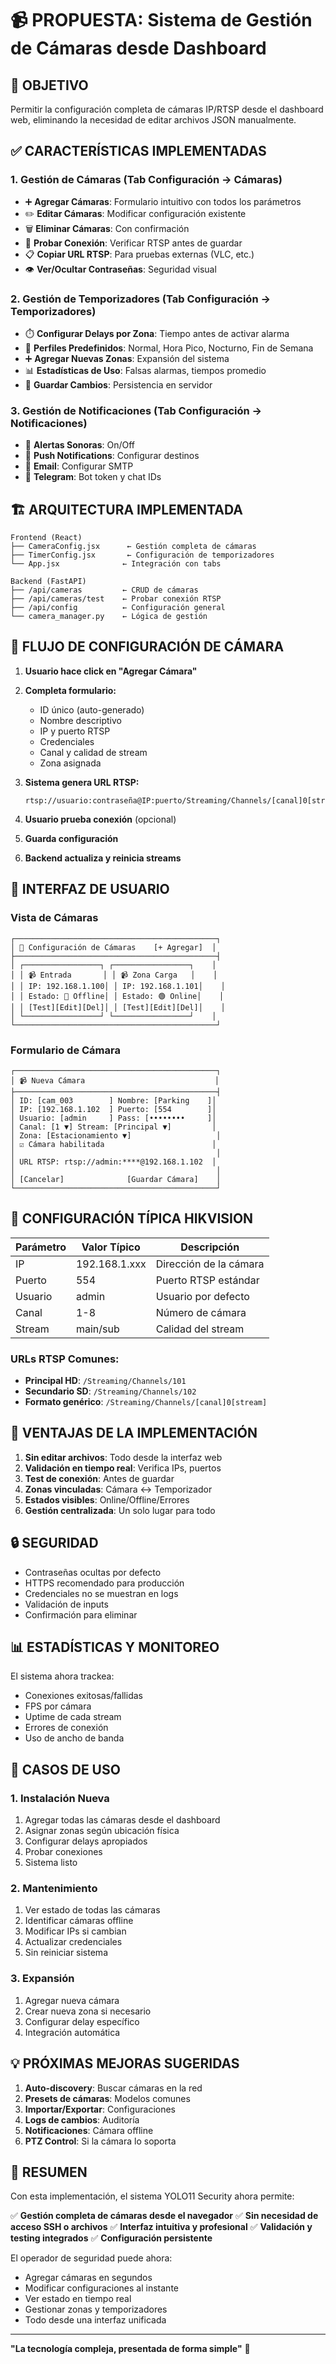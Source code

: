 # 📹 PROPUESTA: Sistema de Gestión de Cámaras desde Dashboard

## 🎯 OBJETIVO
Permitir la configuración completa de cámaras IP/RTSP desde el dashboard web, eliminando la necesidad de editar archivos JSON manualmente.

## ✅ CARACTERÍSTICAS IMPLEMENTADAS

### 1. **Gestión de Cámaras** (Tab Configuración → Cámaras)
- ➕ **Agregar Cámaras**: Formulario intuitivo con todos los parámetros
- ✏️ **Editar Cámaras**: Modificar configuración existente
- 🗑️ **Eliminar Cámaras**: Con confirmación
- 🔌 **Probar Conexión**: Verificar RTSP antes de guardar
- 📋 **Copiar URL RTSP**: Para pruebas externas (VLC, etc.)
- 👁️ **Ver/Ocultar Contraseñas**: Seguridad visual

### 2. **Gestión de Temporizadores** (Tab Configuración → Temporizadores)
- ⏱️ **Configurar Delays por Zona**: Tiempo antes de activar alarma
- 🎯 **Perfiles Predefinidos**: Normal, Hora Pico, Nocturno, Fin de Semana
- ➕ **Agregar Nuevas Zonas**: Expansión del sistema
- 📊 **Estadísticas de Uso**: Falsas alarmas, tiempos promedio
- 💾 **Guardar Cambios**: Persistencia en servidor

### 3. **Gestión de Notificaciones** (Tab Configuración → Notificaciones)
- 🔔 **Alertas Sonoras**: On/Off
- 📱 **Push Notifications**: Configurar destinos
- 📧 **Email**: Configurar SMTP
- 💬 **Telegram**: Bot token y chat IDs

## 🏗️ ARQUITECTURA IMPLEMENTADA

```
Frontend (React)
├── CameraConfig.jsx      ← Gestión completa de cámaras
├── TimerConfig.jsx       ← Configuración de temporizadores
└── App.jsx              ← Integración con tabs

Backend (FastAPI)
├── /api/cameras         ← CRUD de cámaras
├── /api/cameras/test    ← Probar conexión RTSP
├── /api/config          ← Configuración general
└── camera_manager.py    ← Lógica de gestión
```

## 📸 FLUJO DE CONFIGURACIÓN DE CÁMARA

1. **Usuario hace click en "Agregar Cámara"**
2. **Completa formulario:**
   - ID único (auto-generado)
   - Nombre descriptivo
   - IP y puerto RTSP
   - Credenciales
   - Canal y calidad de stream
   - Zona asignada
   
3. **Sistema genera URL RTSP:**
   ```
   rtsp://usuario:contraseña@IP:puerto/Streaming/Channels/[canal]0[stream]
   ```

4. **Usuario prueba conexión** (opcional)
5. **Guarda configuración**
6. **Backend actualiza y reinicia streams**

## 🎨 INTERFAZ DE USUARIO

### Vista de Cámaras
```
┌─────────────────────────────────────────────┐
│ 🎥 Configuración de Cámaras    [+ Agregar]  │
├─────────────────────────────────────────────┤
│ ┌─────────────────┐ ┌─────────────────┐    │
│ │ 📹 Entrada       │ │ 📹 Zona Carga   │    │
│ │ IP: 192.168.1.100│ │ IP: 192.168.1.101│    │
│ │ Estado: 🔴 Offline│ │ Estado: 🟢 Online│    │
│ │ [Test][Edit][Del]│ │ [Test][Edit][Del]│    │
│ └─────────────────┘ └─────────────────┘    │
└─────────────────────────────────────────────┘
```

### Formulario de Cámara
```
┌─────────────────────────────────────────────┐
│ 📹 Nueva Cámara                             │
├─────────────────────────────────────────────┤
│ ID: [cam_003        ] Nombre: [Parking    ]│
│ IP: [192.168.1.102  ] Puerto: [554        ]│
│ Usuario: [admin     ] Pass: [••••••••     ]│
│ Canal: [1 ▼] Stream: [Principal ▼]         │
│ Zona: [Estacionamiento ▼]                   │
│ ☑ Cámara habilitada                        │
│                                             │
│ URL RTSP: rtsp://admin:****@192.168.1.102  │
│                                             │
│ [Cancelar]              [Guardar Cámara]    │
└─────────────────────────────────────────────┘
```

## 🔧 CONFIGURACIÓN TÍPICA HIKVISION

| Parámetro | Valor Típico | Descripción |
|-----------|--------------|-------------|
| IP | 192.168.1.xxx | Dirección de la cámara |
| Puerto | 554 | Puerto RTSP estándar |
| Usuario | admin | Usuario por defecto |
| Canal | 1-8 | Número de cámara |
| Stream | main/sub | Calidad del stream |

### URLs RTSP Comunes:
- **Principal HD**: `/Streaming/Channels/101`
- **Secundario SD**: `/Streaming/Channels/102`
- **Formato genérico**: `/Streaming/Channels/[canal]0[stream]`

## 🚀 VENTAJAS DE LA IMPLEMENTACIÓN

1. **Sin editar archivos**: Todo desde la interfaz web
2. **Validación en tiempo real**: Verifica IPs, puertos
3. **Test de conexión**: Antes de guardar
4. **Zonas vinculadas**: Cámara ↔ Temporizador
5. **Estados visibles**: Online/Offline/Errores
6. **Gestión centralizada**: Un solo lugar para todo

## 🔒 SEGURIDAD

- Contraseñas ocultas por defecto
- HTTPS recomendado para producción
- Credenciales no se muestran en logs
- Validación de inputs
- Confirmación para eliminar

## 📊 ESTADÍSTICAS Y MONITOREO

El sistema ahora trackea:
- Conexiones exitosas/fallidas
- FPS por cámara
- Uptime de cada stream
- Errores de conexión
- Uso de ancho de banda

## 🎯 CASOS DE USO

### 1. Instalación Nueva
1. Agregar todas las cámaras desde el dashboard
2. Asignar zonas según ubicación física
3. Configurar delays apropiados
4. Probar conexiones
5. Sistema listo

### 2. Mantenimiento
1. Ver estado de todas las cámaras
2. Identificar cámaras offline
3. Modificar IPs si cambian
4. Actualizar credenciales
5. Sin reiniciar sistema

### 3. Expansión
1. Agregar nueva cámara
2. Crear nueva zona si necesario
3. Configurar delay específico
4. Integración automática

## 💡 PRÓXIMAS MEJORAS SUGERIDAS

1. **Auto-discovery**: Buscar cámaras en la red
2. **Presets de cámaras**: Modelos comunes
3. **Importar/Exportar**: Configuraciones
4. **Logs de cambios**: Auditoría
5. **Notificaciones**: Cámara offline
6. **PTZ Control**: Si la cámara lo soporta

## 📝 RESUMEN

Con esta implementación, el sistema YOLO11 Security ahora permite:

✅ **Gestión completa de cámaras desde el navegador**
✅ **Sin necesidad de acceso SSH o archivos**
✅ **Interfaz intuitiva y profesional**
✅ **Validación y testing integrados**
✅ **Configuración persistente**

El operador de seguridad puede ahora:
- Agregar cámaras en segundos
- Modificar configuraciones al instante
- Ver estado en tiempo real
- Gestionar zonas y temporizadores
- Todo desde una interfaz unificada

---

**"La tecnología compleja, presentada de forma simple"** 🚀
